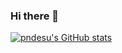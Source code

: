 ### Hi there 👋

<!--
**pndesu/pndesu** is a ✨ _special_ ✨ repository because its `README.md` (this file) appears on your GitHub profile.

Here are some ideas to get you started:

- 🔭 I’m currently working on ...
- 🌱 I’m currently learning ...
- 👯 I’m looking to collaborate on ...
- 🤔 I’m looking for help with ...
- 💬 Ask me about ...
- 📫 How to reach me: ...
- 😄 Pronouns: ...
- ⚡ Fun fact: ...
-->
[![pndesu's GitHub stats](https://github-readme-stats.vercel.app/api?username=pndesu&theme=tokyonight)](https://github.com/anuraghazra/github-readme-stats)
